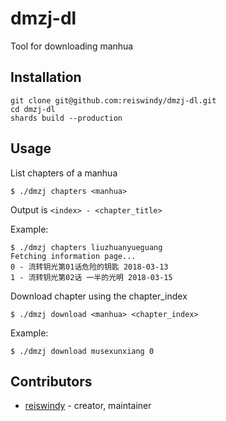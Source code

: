 # dmzj-dl

Tool for downloading manhua

## Installation

```
git clone git@github.com:reiswindy/dmzj-dl.git
cd dmzj-dl
shards build --production
```

## Usage

List chapters of a manhua
```shell
$ ./dmzj chapters <manhua>
```

Output is `<index> - <chapter_title>`

Example:
```shell
$ ./dmzj chapters liuzhuanyueguang
Fetching information page...
0 - 流转钥光第01话危险的钥匙 2018-03-13
1 - 流转钥光第02话 一半的光明 2018-03-15
```

Download chapter using the chapter_index
```shell
$ ./dmzj download <manhua> <chapter_index>
```

Example:
```shell
$ ./dmzj download musexunxiang 0
```

## Contributors

- [reiswindy](https://github.com/reiswindy) - creator, maintainer